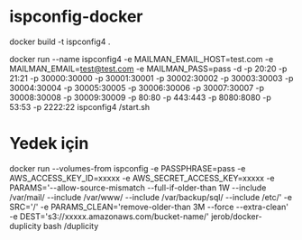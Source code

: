 # ispconfig-docker
docker build -t ispconfig4 .

docker run --name ispconfig4  -e MAILMAN_EMAIL_HOST=test.com -e MAILMAN_EMAIL=test@test.com -e MAILMAN_PASS=pass -d -p 20:20 -p 21:21 -p 30000:30000 -p 30001:30001 -p 30002:30002 -p 30003:30003 -p 30004:30004 -p 30005:30005 -p 30006:30006 -p 30007:30007 -p 30008:30008 -p 30009:30009 -p 80:80 -p 443:443 -p 8080:8080 -p 53:53 -p 2222:22 ispconfig4 /start.sh

# Yedek için
docker run --volumes-from ispconfig -e PASSPHRASE=pass -e AWS_ACCESS_KEY_ID=xxxxx -e AWS_SECRET_ACCESS_KEY=xxxxx -e PARAMS='--allow-source-mismatch --full-if-older-than 1W --include /var/mail/ --include /var/www/ --include /var/backup/sql/ --include /etc/' -e SRC='/' -e PARAMS_CLEAN='remove-older-than 3M --force --extra-clean' -e DEST='s3://xxxxx.amazonaws.com/bucket-name/' jerob/docker-duplicity bash /duplicity


